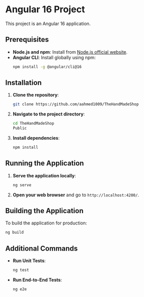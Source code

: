 # Angular 16 Project

This project is an Angular 16 application.

## Prerequisites

- **Node.js and npm**: Install from [Node.js official website](https://nodejs.org/).
- **Angular CLI**: Install globally using npm:
  ```sh
  npm install -g @angular/cli@16
  ```

## Installation

1. **Clone the repository**:

   ```sh
   git clone https://github.com/aahmed1009/TheHandMadeShop
   ```

2. **Navigate to the project directory**:

   ```sh
   cd TheHandMadeShop
   Public

   ```

3. **Install dependencies**:
   ```sh
   npm install
   ```

## Running the Application

1. **Serve the application locally**:

   ```sh
   ng serve
   ```

2. **Open your web browser** and go to `http://localhost:4200/`.

## Building the Application

To build the application for production:

```sh
ng build
```

## Additional Commands

- **Run Unit Tests**:

  ```sh
  ng test
  ```

- **Run End-to-End Tests**:
  ```sh
  ng e2e
  ```
